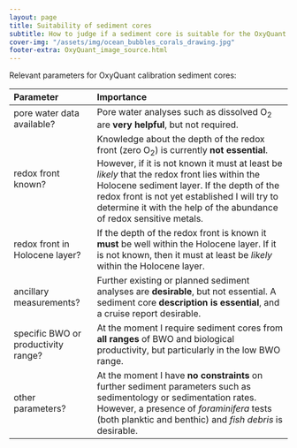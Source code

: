 ```yaml
---
layout: page
title: Suitability of sediment cores
subtitle: How to judge if a sediment core is suitable for the OxyQuant calibration study? 
cover-img: "/assets/img/ocean_bubbles_corals_drawing.jpg"
footer-extra: OxyQuant_image_source.html
---
```

Relevant parameters for OxyQuant calibration sediment cores:

| Parameter | Importance |
|:--------|:-----------------|
| pore water data available? | Pore water analyses such as dissolved O<sub>2</sub> are **very helpful**, but not required. |
| redox front known? | Knowledge about the depth of the redox front (zero O<sub>2</sub>) is currently **not essential**. However, if it is not known it must at least be *likely* that the redox front lies within the Holocene sediment layer. If the depth of the redox front is not yet established I will try to determine it with the help of the abundance of redox sensitive metals. |
| redox front in Holocene layer? | If the depth of the redox front is known it **must** be well within the Holocene layer. If it is not known, then it must at least be *likely* within the Holocene layer. |
| ancillary measurements? | Further existing or planned sediment analyses are **desirable**, but not essential. A sediment core **description is essential**, and a cruise report desirable. |
| specific BWO or productivity range? | At the moment I require sediment cores from **all ranges** of BWO and biological productivity, but particularly in the low BWO range. |
| other parameters? | At the moment I have **no constraints** on further sediment parameters such as sedimentology or sedimentation rates. However, a presence of *foraminifera* tests (both planktic and benthic) and *fish debris* is desirable. |

